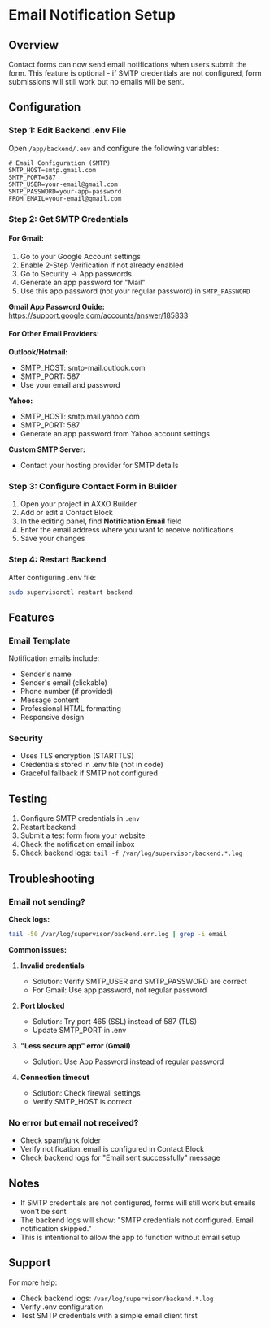 # Email Notification Setup

## Overview
Contact forms can now send email notifications when users submit the form. This feature is optional - if SMTP credentials are not configured, form submissions will still work but no emails will be sent.

## Configuration

### Step 1: Edit Backend .env File
Open `/app/backend/.env` and configure the following variables:

```env
# Email Configuration (SMTP)
SMTP_HOST=smtp.gmail.com
SMTP_PORT=587
SMTP_USER=your-email@gmail.com
SMTP_PASSWORD=your-app-password
FROM_EMAIL=your-email@gmail.com
```

### Step 2: Get SMTP Credentials

#### For Gmail:
1. Go to your Google Account settings
2. Enable 2-Step Verification if not already enabled
3. Go to Security → App passwords
4. Generate an app password for "Mail"
5. Use this app password (not your regular password) in `SMTP_PASSWORD`

**Gmail App Password Guide:** https://support.google.com/accounts/answer/185833

#### For Other Email Providers:

**Outlook/Hotmail:**
- SMTP_HOST: smtp-mail.outlook.com
- SMTP_PORT: 587
- Use your email and password

**Yahoo:**
- SMTP_HOST: smtp.mail.yahoo.com
- SMTP_PORT: 587
- Generate an app password from Yahoo account settings

**Custom SMTP Server:**
- Contact your hosting provider for SMTP details

### Step 3: Configure Contact Form in Builder

1. Open your project in AXXO Builder
2. Add or edit a Contact Block
3. In the editing panel, find **Notification Email** field
4. Enter the email address where you want to receive notifications
5. Save your changes

### Step 4: Restart Backend

After configuring .env file:
```bash
sudo supervisorctl restart backend
```

## Features

### Email Template
Notification emails include:
- Sender's name
- Sender's email (clickable)
- Phone number (if provided)
- Message content
- Professional HTML formatting
- Responsive design

### Security
- Uses TLS encryption (STARTTLS)
- Credentials stored in .env file (not in code)
- Graceful fallback if SMTP not configured

## Testing

1. Configure SMTP credentials in `.env`
2. Restart backend
3. Submit a test form from your website
4. Check the notification email inbox
5. Check backend logs: `tail -f /var/log/supervisor/backend.*.log`

## Troubleshooting

### Email not sending?

**Check logs:**
```bash
tail -50 /var/log/supervisor/backend.err.log | grep -i email
```

**Common issues:**

1. **Invalid credentials**
   - Solution: Verify SMTP_USER and SMTP_PASSWORD are correct
   - For Gmail: Use app password, not regular password

2. **Port blocked**
   - Solution: Try port 465 (SSL) instead of 587 (TLS)
   - Update SMTP_PORT in .env

3. **"Less secure app" error (Gmail)**
   - Solution: Use App Password instead of regular password

4. **Connection timeout**
   - Solution: Check firewall settings
   - Verify SMTP_HOST is correct

### No error but email not received?

- Check spam/junk folder
- Verify notification_email is configured in Contact Block
- Check backend logs for "Email sent successfully" message

## Notes

- If SMTP credentials are not configured, forms will still work but emails won't be sent
- The backend logs will show: "SMTP credentials not configured. Email notification skipped."
- This is intentional to allow the app to function without email setup

## Support

For more help:
- Check backend logs: `/var/log/supervisor/backend.*.log`
- Verify .env configuration
- Test SMTP credentials with a simple email client first
